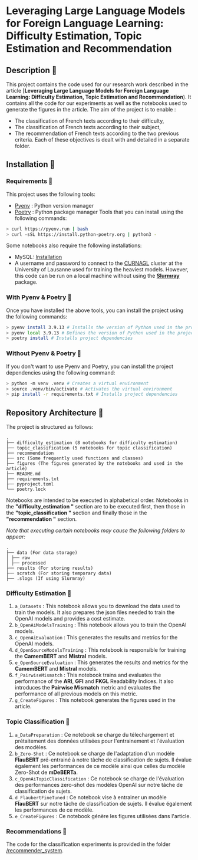 # Leveraging Large Language Models for Foreign Language Learning: Difficulty Estimation, Topic Estimation and Recommendation

## Description 🦭

This project contains the code used for our research work described in the article [**Leveraging Large Language Models for Foreign Language Learning: Difficulty Estimation, Topic Estimation and Recommendation**). It contains all the code for our experiments as well as the notebooks used to generate the figures in the article. The aim of the project is to enable :
- The classification of French texts according to their difficulty,
- The classification of French texts according to their subject,
- The recommendation of French texts according to the two previous criteria.
Each of these objectives is dealt with and detailed in a separate folder.

## Installation 🐼

### Requirements 🐨

This project uses the following tools:
- [Pyenv](https://github.com/pyenv/pyenv-installer) : Python version manager
- [Poetry](https://python-poetry.org/docs/#installation) : Python package manager
Tools that you can install using the following commands:
```bash
> curl https://pyenv.run | bash
> curl -sSL https://install.python-poetry.org | python3 -
```

Some notebooks also require the following installations:
- MySQL: [Installation](https://dev.mysql.com/doc/mysql-installation-excerpt/5.7/en/)
- A username and password to connect to the [CURNAGL](https://wiki.unil.ch/ci/books/high-performance-computing-hpc/page/curnagl) cluster at the University of Lausanne used for training the heaviest models. However, this code can be run on a local machine without using the [**Slurmray**](https://github.com/hjamet/SLURM_RAY) package.

### With Pyenv & Poetry 🐻

Once you have installed the above tools, you can install the project using the following commands:
```bash
> pyenv install 3.9.13 # Installs the version of Python used in the project
> pyenv local 3.9.13 # Defines the version of Python used in the project
> poetry install # Installs project dependencies
```

### Without Pyenv & Poetry 🐙

If you don't want to use Pyenv and Poetry, you can install the project dependencies using the following command:
```bash
> python -m venv .venv # Creates a virtual environment
> source .venv/bin/activate # Activates the virtual environment
> pip install -r requirements.txt # Installs project dependencies
```

## Repository Architecture 🦥

The project is structured as follows:
```
.
├── difficulty_estimation (8 notebooks for difficulty estimation)
├── topic_classification (5 notebooks for topic classification)
├── recommendation
├── src (Some frequently used functions and classes)
├── figures (The figures generated by the notebooks and used in the article)
├── README.md
├── requirements.txt
├── pyproject.toml
└── poetry.lock
```

Notebooks are intended to be executed in alphabetical order. Notebooks in the **"difficulty_estimation "** section are to be executed first, then those in the **"topic_classification "** section and finally those in the **"recommendation "** section.

*Note that executing certain notebooks may cause the following folders to appear:*
```
.
├── data (For data storage)
│ ├── raw
│ ├── processed
├── results (For storing results)
├── scratch (For storing temporary data)
├── .slogs (If using Slurmray)
```

### Difficulty Estimation 🐳

1. `a_Datasets` : This notebook allows you to download the data used to train the models. It also prepares the json files needed to train the OpenAI models and provides a cost estimate.
2. `b_OpenAiModelsTraining` : This notebook allows you to train the OpenAI models.
3. `c_OpenAiEvaluation` : This generates the results and metrics for the OpenAI models.
4. `d_OpenSourceModelsTraining` : This notebook is responsible for training the **CamemBERT** and **Mistral** models.
5. `e_OpenSourceEvaluation` : This generates the results and metrics for the **CamemBERT** and **Mistral** models.
6. `f_PairwiseMismatch` : This notebook trains and evaluates the performance of the **ARI**, **GFI** and **FKGL** Readability Indices. It also introduces the **Pairwise Mismatch** metric and evaluates the performance of all previous models on this metric.
7. `g_CreateFigures` : This notebook generates the figures used in the article.

### Topic Classification 🐬

1. `a_DataPreparation` : Ce notebook se charge du télechargement et prétaitement des données utilisées pour l'entrainement et l'évaluation des modèles.
2. `b_Zero-Shot` : Ce notebook se charge de l'adaptation d'un modèle **FlauBERT** pré-entrainé à notre tâche de classification de sujets. Il évalue également les performances de ce modèle ainsi que celles du modèle Zero-Shot de **mDeBERTa**.
3. `c_OpenAiTopicClassification` : Ce notebook se charge de l'évaluation des performances zero-shot des modèles OpenAI sur notre tâche de classification de sujets.
4. `d_FlaubertFineTuned` : Ce notebook vise à entrainer un modèle **FlauBERT** sur notre tâche de classification de sujets. Il évalue également les performances de ce modèle.
5. `e_CreateFigures` : Ce notebook génère les figures utilisées dans l'article.

### Recommendations 🐠

The code for the classification experiments is provided in the folder <br> [/recommender_system](recommender_system).
